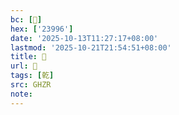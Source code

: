 ```yaml
---
bc: [𣦖]
hex: ['23996']
date: '2025-10-13T11:27:17+08:00'
lastmod: '2025-10-21T21:54:51+08:00'
title: 󰖲
url: 󰖲
tags: [乾]
src: GHZR
note:
---
```

